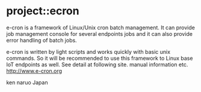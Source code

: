 project::ecron
==========================
e-cron is a framework of Linux/Unix cron batch management.
It can provide job management console for several endpoints jobs and it can also provide error handling of batch jobs.

e-cron is written by light scripts and works quickly with basic unix commands.
So it will be recommended to use this framework to Linux base IoT endpoints as well.
See detail at following site. manual information etc.
<http://www.e-cron.org>

ken naruo
Japan  
